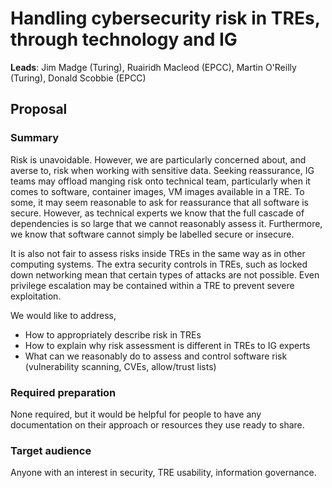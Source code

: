 # Handling cybersecurity risk in TREs, through technology and IG

**Leads**: Jim Madge (Turing), Ruairidh Macleod (EPCC), Martin O'Reilly (Turing), Donald Scobbie (EPCC)

## Proposal

### Summary

Risk is unavoidable.
However, we are particularly concerned about, and averse to, risk when working with sensitive data.
Seeking reassurance, IG teams may offload manging risk onto technical team, particularly when it comes to software, container images, VM images available in a TRE.
To some, it may seem reasonable to ask for reassurance that all software is secure.
However, as technical experts we know that the full cascade of dependencies is so large that we cannot reasonably assess it.
Furthermore, we know that software cannot simply be labelled secure or insecure.

It is also not fair to assess risks inside TREs in the same way as in other computing systems.
The extra security controls in TREs, such as locked down networking mean that certain types of attacks are not possible.
Even privilege escalation may be contained within a TRE to prevent severe exploitation.

We would like to address,

- How to appropriately describe risk in TREs
- How to explain why risk assessment is different in TREs to IG experts
- What can we reasonably do to assess and control software risk (vulnerability scanning, CVEs, allow/trust lists)

### Required preparation

None required, but it would be helpful for people to have any documentation on their approach or resources they use ready to share.

### Target audience

Anyone with an interest in security, TRE usability, information governance.
